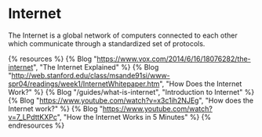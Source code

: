 # Internet

The Internet is a global network of computers connected to each other which communicate through a standardized set of protocols.

{% resources %}
  {% Blog "https://www.vox.com/2014/6/16/18076282/the-internet", "The Internet Explained" %}
  {% Blog "http://web.stanford.edu/class/msande91si/www-spr04/readings/week1/InternetWhitepaper.htm", "How Does the Internet Work?" %}
  {% Blog "/guides/what-is-internet", "Introduction to Internet" %}
  {% Blog "https://www.youtube.com/watch?v=x3c1ih2NJEg", "How does the Internet work?" %}
  {% Blog "https://www.youtube.com/watch?v=7_LPdttKXPc", "How the Internet Works in 5 Minutes" %}
{% endresources %}
